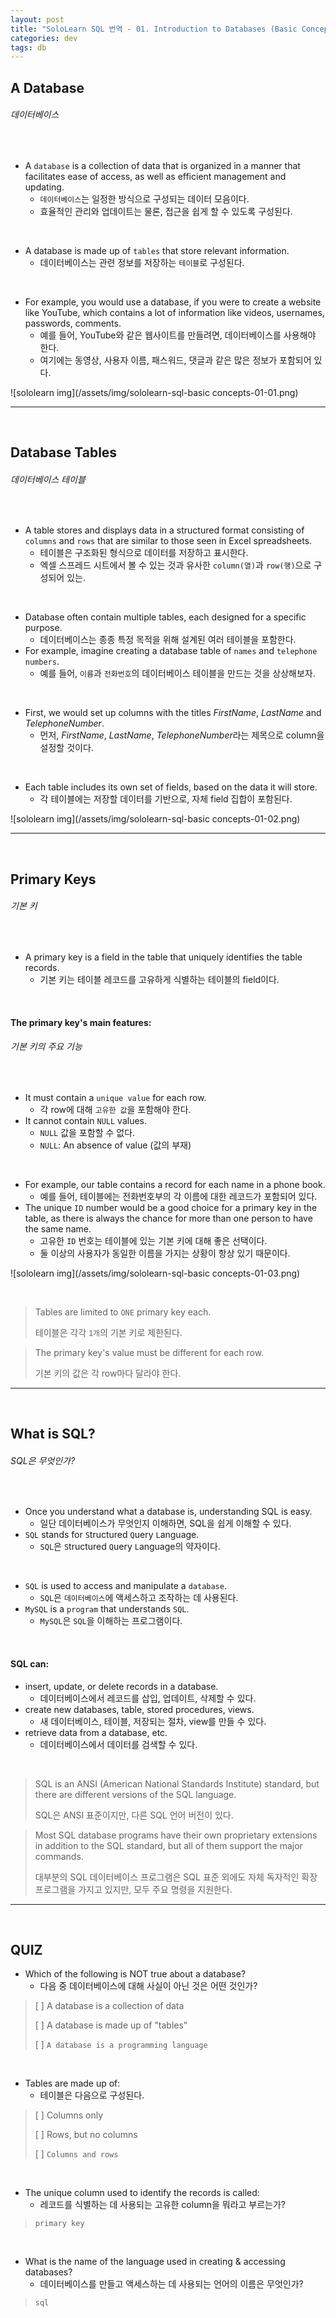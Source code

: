 ```yaml
---
layout: post
title: "SoloLearn SQL 번역 - 01. Introduction to Databases (Basic Concepts)"
categories: dev
tags: db
---
```


## A Database

###### 데이터베이스

<br>

- A `database` is a collection of data that is organized in a manner that facilitates ease of access, as well as efficient management and updating.
  - `데이터베이스`는 일정한 방식으로 구성되는 데이터 모음이다.
  - 효율적인 관리와 업데이트는 물론, 접근을 쉽게 할 수 있도록 구성된다.

<br>

- A database is made up of `tables` that store relevant information.
  - 데이터베이스는 관련 정보를 저장하는 `테이블`로 구성된다.

<br>

- For example, you would use a database, if you were to create a website like YouTube, which contains a lot of information like videos, usernames, passwords, comments.
  - 예를 들어, YouTube와 같은 웹사이트를 만들려면, 데이터베이스를 사용해야 한다.
  - 여기에는 동영상, 사용자 이름, 패스워드, 댓글과 같은 많은 정보가 포함되어 있다.

![sololearn img](/assets/img/sololearn-sql-basic concepts-01-01.png)

------

<br>

## Database Tables

###### 데이터베이스 테이블

<br>

- A table stores and displays data in a structured format consisting of `columns` and `rows` that are similar to those seen in Excel spreadsheets.
  - 테이블은 구조화된 형식으로 데이터를 저장하고 표시한다.
  - 엑셀 스프레드 시트에서 볼 수 있는 것과 유사한 `column(열)`과 `row(행)`으로 구성되어 있는.

<br>

- Database often contain multiple tables, each designed for a specific purpose.
  - 데이터베이스는 종종 특정 목적을 위해 설계된 여러 테이블을 포함한다.
- For example, imagine creating a database table of `names` and `telephone numbers`.
  - 예를 들어, `이름`과 `전화번호`의 데이터베이스 테이블을 만드는 것을 상상해보자.

<br>

- First, we would set up columns with the titles *FirstName*, *LastName* and *TelephoneNumber*.
  - 먼저, *FirstName*, *LastName*, *TelephoneNumber*라는 제목으로 column을 설정할 것이다.

<br>

- Each table includes its own set of fields, based on the data it will store.
  - 각 테이블에는 저장할 데이터를 기반으로, 자체 field 집합이 포함된다.

![sololearn img](/assets/img/sololearn-sql-basic concepts-01-02.png)

------

<br>

## Primary Keys

###### 기본 키

<br>

- A primary key is a field in the table that uniquely identifies the table records.
  - 기본 키는 테이블 레코드를 고유하게 식별하는 테이블의 field이다.

<br>

#### The primary key's main features:

###### 기본 키의 주요 기능

<br>

- It must contain a `unique value` for each row.
  - 각 row에 대해 `고유한 값`을 포함해야 한다.
- It cannot contain `NULL` values.
  - `NULL` 값을 포함할 수 없다.
  - `NULL`: An absence of value (값의 부재)

<br>

- For example, our table contains a record for each name in a phone book.
  - 예를 들어, 테이블에는 전화번호부의 각 이름에 대한 레코드가 포함되어 있다.
- The unique `ID` number would be a good choice for a primary key in the table, as there is always the chance for more than one person to have the same name.
  - 고유한 `ID` 번호는 테이블에 있는 기본 키에 대해 좋은 선택이다.
  - 둘 이상의 사용자가 동일한 이름을 가지는 상황이 항상 있기 때문이다.

![sololearn img](/assets/img/sololearn-sql-basic concepts-01-03.png)

<br>

> Tables are limited to `ONE` primary key each.
>
> 테이블은 각각 `1개`의 기본 키로 제한된다.

> The primary key's value must be different for each row.
>
> 기본 키의 값은 각 row마다 달라야 한다.

------

<br>

## What is SQL?

###### SQL은 무엇인가?

<br>

- Once you understand what a database is, understanding SQL is easy.
  - 일단 데이터베이스가 무엇인지 이해하면, SQL을 쉽게 이해할 수 있다.
- `SQL` stands for `S`tructured `Q`uery `L`anguage.
  - `SQL`은 `S`tructured `Q`uery `L`anguage의 약자이다.

<br>

- `SQL` is used to access and manipulate a `database`.
  - `SQL`은 `데이터베이스`에 액세스하고 조작하는 데 사용된다.
- `MySQL` is a `program` that understands `SQL`.
  - `MySQL`은 `SQL`을 이해하는 프로그램이다.

<br>

#### SQL can:

- insert, update, or delete records in a database.
  - 데이터베이스에서 레코드를 삽입, 업데이트, 삭제할 수 있다.
- create new databases, table, stored procedures, views.
  - 새 데이터베이스, 테이블, 저장되는 절차, view를 만들 수 있다.
- retrieve data from a database, etc.
  - 데이터베이스에서 데이터를 검색할 수 있다.

<br>

> SQL is an ANSI (American National Standards Institute) standard, but there are different versions of the SQL language.
>
> SQL은 ANSI 표준이지만, 다른 SQL 언어 버전이 있다.

> Most SQL database programs have their own proprietary extensions in addition to the SQL standard, but all of them support the major commands.
>
> 대부분의 SQL 데이터베이스 프로그램은 SQL 표준 외에도 자체 독자적인 확장 프로그램을 가지고 있지만, 모두 주요 명령을 지원한다.

------

<br>

## QUIZ

- Which of the following is NOT true about a database?
  - 다음 중 데이터베이스에 대해 사실이 아닌 것은 어떤 것인가?

> [ ] A database is a collection of data
>
> [ ] A database is made up of "tables"
>
> [ ] `A database is a programming language`

<br>

- Tables are made up of:
  - 테이블은 다음으로 구성된다.

> [ ] Columns only
>
> [ ] Rows, but no columns
>
> [ ] `Columns and rows`

<br>

- The unique column used to identify the records is called:
  - 레코드를 식별하는 데 사용되는 고유한 column을 뭐라고 부르는가?

> `primary key`

<br>

- What is the name of the language used in creating & accessing databases?
  - 데이터베이스를 만들고 액세스하는 데 사용되는 언어의 이름은 무엇인가?

> `sql`

<br>